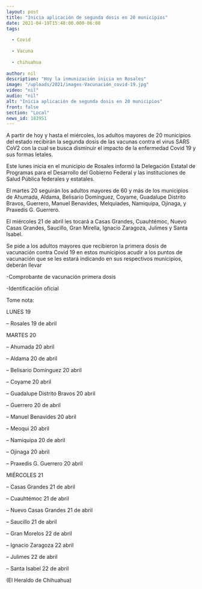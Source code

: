 ```yaml
---
layout: post
title: "Inicia aplicación de segunda dosis en 20 municipios"
date: 2021-04-19T15:48:00.000-06:00
tags:
  
  - Covid
  
  - Vacuna
  
  - chihuahua
  
author: nil
description: "Hoy la inmunización inicia en Rosales"
image: "/uploads/2021/images-Vacunación_covid-19.jpg"
video: "nil"
audio: "nil"
alt: "Inicia aplicación de segunda dosis en 20 municipios"
front: false
section: "Local"
news_id: 183951
---
```


A partir de hoy y hasta el miércoles, los adultos mayores de 20 municipios del estado recibirán la segunda dosis de las vacunas contra el virus SARS CoV2 con la cual se busca disminuir el impacto de la enfermedad Covid 19 y sus formas letales.

Este lunes inicia en el municipio de Rosales informó la Delegación Estatal de Programas para el Desarrollo del Gobierno Federal y las instituciones de Salud Pública federales y estatales.

El martes 20 seguirán los adultos mayores de 60 y más de los municipios de Ahumada, Aldama, Belisario Domínguez, Coyame, Guadalupe Distrito Bravos, Guerrero, Manuel Benavides, Melquiades, Namiquipa, Ojinaga, y Praxedis G. Guerrero.

El miércoles 21 de abril les tocará a Casas Grandes, Cuauhtémoc, Nuevo Casas Grandes, Saucillo, Gran Mirella, Ignacio Zaragoza, Julimes y Santa Isabel.

Se pide a los adultos mayores que recibieron la primera dosis de vacunación contra Covid 19 en estos municipios acudir a los puntos de vacunación que se les estará indicando en sus respectivos municipios, deberán llevar

-Comprobante de vacunación primera dosis

-Identificación oficial

Tome nota:

LUNES 19

– Rosales 19 de abril

MARTES 20

– Ahumada 20 abril

– Aldama 20 de abril

– Belisario Domínguez 20 abril

– Coyame 20 abril

– Guadalupe Distrito Bravos 20 abril

– Guerrero 20 de abril

– Manuel Benavides 20 abril

– Meoqui 20 abril

– Namiquipa 20 de abril

– Ojinaga 20 abril

– Praxedis G. Guerrero 20 abril

MIÉRCOLES 21

– Casas Grandes 21 de abril

– Cuauhtémoc 21 de abril

– Nuevo Casas Grandes 21 de abril

– Saucillo 21 de abril

– Gran Morelos 22 de abril

– Ignacio Zaragoza 22 abril

– Julimes 22 de abril

– Santa Isabel 22 de abril

(El Heraldo de Chihuahua)